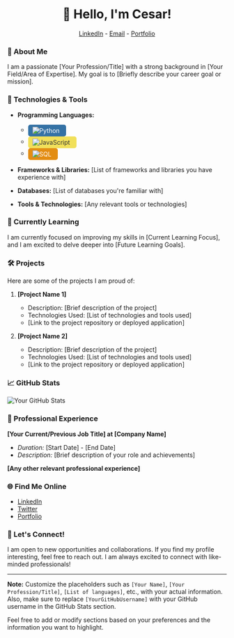 <h1 align="center">👋 Hello, I'm Cesar!</h1>

<p align="center">
   <a href="">LinkedIn</a> - 
   <a href="">Email</a> - 
   <a href="">Portfolio</a>
</p>

### 🚀 About Me

I am a passionate [Your Profession/Title] with a strong background in [Your Field/Area of Expertise]. My goal is to [Briefly describe your career goal or mission].

### 🔧 Technologies & Tools
- **Programming Languages:**
  - <div style="display: inline-block; background-color: #3572A5; color: #fff; padding: 5px 10px; border-radius: 5px; margin-right: 5px;"><img src="https://img.shields.io/badge/Python-3776AB?style=for-the-badge&logo=python&logoColor=white" alt="Python" style="vertical-align: middle; margin-right: 5px;"></div>
  - <div style="display: inline-block; background-color: #F1E05A; color: #333; padding: 5px 10px; border-radius: 5px; margin-right: 5px;"><img src="https://img.shields.io/badge/JavaScript-F7DF1E?style=for-the-badge&logo=javascript&logoColor=black" alt="JavaScript" style="vertical-align: middle; margin-right: 5px;"></div>
  - <div style="display: inline-block; background-color: #E38D13; color: #fff; padding: 5px 10px; border-radius: 5px;"><img src="https://img.shields.io/badge/SQL-004880?style=for-the-badge&logo=sql&logoColor=white" alt="SQL" style="vertical-align: middle; margin-right: 5px;"></div>

- **Frameworks & Libraries:** [List of frameworks and libraries you have experience with]
- **Databases:** [List of databases you're familiar with]
- **Tools & Technologies:** [Any relevant tools or technologies]


### 🌱 Currently Learning

I am currently focused on improving my skills in [Current Learning Focus], and I am excited to delve deeper into [Future Learning Goals].

### 🛠️ Projects

Here are some of the projects I am proud of:

1. **[Project Name 1]**

   - Description: [Brief description of the project]
   - Technologies Used: [List of technologies and tools used]
   - [Link to the project repository or deployed application]

2. **[Project Name 2]**
   - Description: [Brief description of the project]
   - Technologies Used: [List of technologies and tools used]
   - [Link to the project repository or deployed application]

### 📈 GitHub Stats

![Your GitHub Stats](https://github-readme-stats.vercel.app/api?username=YourGitHubUsername&show_icons=true&count_private=true)

### 💼 Professional Experience

**[Your Current/Previous Job Title] at [Company Name]**

- _Duration:_ [Start Date] - [End Date]
- _Description:_ [Brief description of your role and achievements]

**[Any other relevant professional experience]**

### 🌐 Find Me Online

- [LinkedIn](https://www.linkedin.com/in/your-linkedin-profile/)
- [Twitter](https://twitter.com/your-twitter-handle)
- [Portfolio](https://your-portfolio-website.com/)

### 🤝 Let's Connect!

I am open to new opportunities and collaborations. If you find my profile interesting, feel free to reach out. I am always excited to connect with like-minded professionals!

---

**Note:** Customize the placeholders such as `[Your Name]`, `[Your Profession/Title]`, `[List of languages]`, etc., with your actual information. Also, make sure to replace `[YourGitHubUsername]` with your GitHub username in the GitHub Stats section.

Feel free to add or modify sections based on your preferences and the information you want to highlight.

